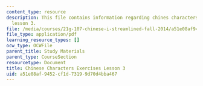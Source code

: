 ```yaml
---
content_type: resource
description: This file contains information regarding chines characters exercises
  lesson 3.
file: /media/courses/21g-107-chinese-i-streamlined-fall-2014/a51e08af9452cf1d73199d70d4bba467_MIT21G_107F14_L3_mia.pdf
file_type: application/pdf
learning_resource_types: []
ocw_type: OCWFile
parent_title: Study Materials
parent_type: CourseSection
resourcetype: Document
title: Chinese Characters Exercises Lesson 3
uid: a51e08af-9452-cf1d-7319-9d70d4bba467
---
```

